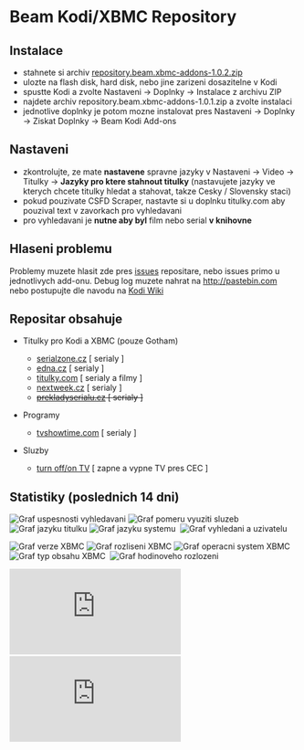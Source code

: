 Beam Kodi/XBMC Repository
===========================

Instalace
---------

- stahnete si archiv [repository.beam.xbmc-addons-1.0.2.zip](http://xbmc-repo.bimovi.cz/packages/repository.beam.xbmc-addons/repository.beam.xbmc-addons-1.0.2.zip)
- ulozte na flash disk, hard disk, nebo jine zarizeni dosazitelne v Kodi
- spustte Kodi a zvolte Nastaveni -> Doplnky -> Instalace z archivu ZIP
- najdete archiv repository.beam.xbmc-addons-1.0.1.zip a zvolte instalaci
- jednotlive doplnky je potom mozne instalovat pres Nastaveni -> Doplnky -> Ziskat Doplnky -> Beam Kodi Add-ons

Nastaveni
---------
- zkontrolujte, ze mate **nastavene** spravne jazyky v Nastaveni -> Video -> Titulky -> **Jazyky pro ktere stahnout titulky** (nastavujete jazyky ve kterych chcete titulky hledat a stahovat, takze Cesky / Slovensky staci)
- pokud pouzivate CSFD Scraper, nastavte si u doplnku titulky.com aby pouzival text v zavorkach pro vyhledavani
- pro vyhledavani je **nutne aby byl** film nebo serial **v knihovne**

Hlaseni problemu
----------------
Problemy muzete hlasit zde pres [issues](https://github.com/beam/repository.beam.xbmc-addons/issues) repositare, nebo issues primo u jednotlivych add-onu.
Debug log muzete nahrat na http://pastebin.com nebo postupujte dle navodu na [Kodi Wiki](http://kodi.wiki/view/Log_file/Easy)

Repositar obsahuje
------------------

* Titulky pro Kodi a XBMC (pouze Gotham)
  * [serialzone.cz](https://github.com/beam/service.subtitles.serialzone.cz) [ serialy ]
  * [edna.cz](https://github.com/beam/service.subtitles.edna.cz) [ serialy ]
  * [titulky.com](https://github.com/beam/service.subtitles.titulky.com) [ serialy a filmy ]
  * [nextweek.cz](https://github.com/beam/service.subtitles.nextweek.cz) [ serialy ]
  * ~~[prekladyserialu.cz](https://github.com/beam/service.subtitles.prekladyserialu.cz) [ serialy ]~~

* Programy
  * [tvshowtime.com](https://github.com/beam/script.tvshowtime.rework) [ serialy ]

* Sluzby
  * [turn off/on TV](https://github.com/beam/script.tvpower.screensaver.control) [ zapne a vypne TV pres CEC ]

Statistiky (poslednich 14 dni)
----------------------------

![Graf uspesnosti vyhledavani](http://xbmc-repo-stats.bimovi.cz/graph/success_percent.png "Uspesnost vyhledavani")&nbsp;![Graf pomeru vyuziti sluzeb](http://xbmc-repo-stats.bimovi.cz/graph/service_usage_percent.png "Pomer vyuziti doplnku")&nbsp;![Graf jazyku titulku](http://xbmc-repo-stats.bimovi.cz/graph/lang_search.png "Nastavene jazyky pro vyhledavani")&nbsp;![Graf jazyku systemu](http://xbmc-repo-stats.bimovi.cz/graph/lang_system.png "Jazyky prostredi XBMC")&nbsp;
![Graf vyhledani a uzivatelu](http://xbmc-repo-stats.bimovi.cz/graph/search_and_user_count.png "Pocet uzivatelu a hledani denne")

![Graf verze XBMC](http://xbmc-repo-stats.bimovi.cz/graph/xbmc_version.png "Verze XBMC")&nbsp;![Graf rozliseni XBMC](http://xbmc-repo-stats.bimovi.cz/graph/xbmc_resolution.png "Rozliseni XBMC")&nbsp;![Graf operacni system XBMC](http://xbmc-repo-stats.bimovi.cz/graph/system_platform.png "Operacni system")&nbsp;![Graf typ obsahu XBMC](http://xbmc-repo-stats.bimovi.cz/graph/content_type.png "Typ vyhledavaneho obsahu")&nbsp;
![Graf hodinoveho rozlozeni](http://xbmc-repo-stats.bimovi.cz/graph/hours_scatter.png "Hodinove rozlozeni vyhledavani")&nbsp;

![Graf nejhledanejsich serialu](http://xbmc-repo-stats.bimovi.cz/graph_top_tvshows.php "Nejhledanejsi serilay")&nbsp;![Graf nejhledanejsich filmu](http://xbmc-repo-stats.bimovi.cz/graph_top_movies.php "Nejhledanejsi filmy")&nbsp;
